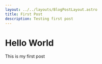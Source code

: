 ```yaml
---
layout: ../../layouts/BlogPostLayout.astro
title: First Post
description: Testing first post
---
```


# Hello World

This is my first post
